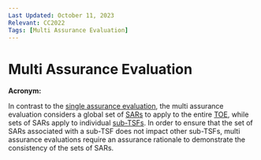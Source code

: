 ```yaml
---
Last Updated: October 11, 2023
Relevant: CC2022
Tags: [Multi Assurance Evaluation]
---
```


# Multi Assurance Evaluation

**Acronym:**

In contrast to the [single assurance evaluation](./SingleAssuranceEvaluation.md), the multi assurance evaluation considers a global set of [SARs](./SecurityAssuranceRequirement.md) to apply to the entire [TOE](./TargetofEvaluation.md), while sets of SARs apply to individual [sub-TSFs](./SubTOESecurityFunctionality.md). In order to ensure that the set of SARs associated with a sub-TSF does not impact other sub-TSFs, multi assurance evaluations require an assurance rationale to demonstrate the consistency of the sets of SARs. 
